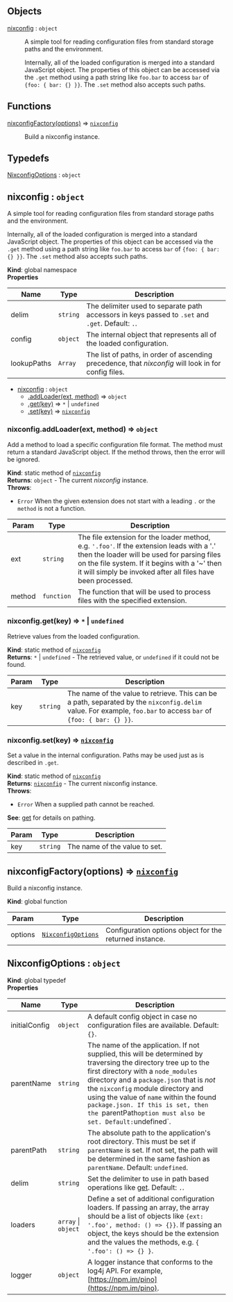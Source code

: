 ## Objects

<dl>
<dt><a href="#nixconfig">nixconfig</a> : <code>object</code></dt>
<dd><p>A simple tool for reading configuration files from standard storage paths
and the environment.</p>
<p>Internally, all of the loaded configuration is merged into a standard
JavaScript object. The properties of this object can be accessed via the
<code>.get</code> method using a path string like <code>foo.bar</code> to access <code>bar</code> of
<code>{foo: { bar: {} }}</code>. The <code>.set</code> method also accepts such paths.</p>
</dd>
</dl>

## Functions

<dl>
<dt><a href="#nixconfigFactory">nixconfigFactory(options)</a> ⇒ <code><a href="#nixconfig">nixconfig</a></code></dt>
<dd><p>Build a nixconfig instance.</p>
</dd>
</dl>

## Typedefs

<dl>
<dt><a href="#NixconfigOptions">NixconfigOptions</a> : <code>object</code></dt>
<dd></dd>
</dl>

<a name="nixconfig"></a>

## nixconfig : <code>object</code>
A simple tool for reading configuration files from standard storage paths
and the environment.

Internally, all of the loaded configuration is merged into a standard
JavaScript object. The properties of this object can be accessed via the
`.get` method using a path string like `foo.bar` to access `bar` of
`{foo: { bar: {} }}`. The `.set` method also accepts such paths.

**Kind**: global namespace  
**Properties**

| Name | Type | Description |
| --- | --- | --- |
| delim | <code>string</code> | The delimiter used to separate path accessors in keys passed to `.set` and `.get`. Default: `.`. |
| config | <code>object</code> | The internal object that represents all of the loaded configuration. |
| lookupPaths | <code>Array</code> | The list of paths, in order of ascending precedence, that *nixconfig* will look in for config files. |


* [nixconfig](#nixconfig) : <code>object</code>
    * [.addLoader(ext, method)](#nixconfig.addLoader) ⇒ <code>object</code>
    * [.get(key)](#nixconfig.get) ⇒ <code>\*</code> \| <code>undefined</code>
    * [.set(key)](#nixconfig.set) ⇒ [<code>nixconfig</code>](#nixconfig)

<a name="nixconfig.addLoader"></a>

### nixconfig.addLoader(ext, method) ⇒ <code>object</code>
Add a method to load a specific configuration file format. The method
must return a standard JavaScript object. If the method throws, then the
error will be ignored.

**Kind**: static method of [<code>nixconfig</code>](#nixconfig)  
**Returns**: <code>object</code> - The current *nixconfig* instance.  
**Throws**:

- <code>Error</code> When the given extension does not start with a leading `.`
or the `method` is not a function.


| Param | Type | Description |
| --- | --- | --- |
| ext | <code>string</code> | The file extension for the loader method, e.g. `'.foo'`. If the extension leads with a '.' then the loader will be used for parsing files on the file system. If it begins with a '~' then it will simply be invoked after all files have been processed. |
| method | <code>function</code> | The function that will be used to process files with the specified extension. |

<a name="nixconfig.get"></a>

### nixconfig.get(key) ⇒ <code>\*</code> \| <code>undefined</code>
Retrieve values from the loaded configuration.

**Kind**: static method of [<code>nixconfig</code>](#nixconfig)  
**Returns**: <code>\*</code> \| <code>undefined</code> - The retrieved value, or `undefined` if it could
not be found.  

| Param | Type | Description |
| --- | --- | --- |
| key | <code>string</code> | The name of the value to retrieve. This can be a path, separated by the `nixconfig.delim` value. For example, `foo.bar` to access `bar` of `{foo: { bar: {} }}`. |

<a name="nixconfig.set"></a>

### nixconfig.set(key) ⇒ [<code>nixconfig</code>](#nixconfig)
Set a value in the internal configuration. Paths may be used just as is
described in `.get`.

**Kind**: static method of [<code>nixconfig</code>](#nixconfig)  
**Returns**: [<code>nixconfig</code>](#nixconfig) - The current nixconfig instance.  
**Throws**:

- <code>Error</code> When a supplied path cannot be reached.

**See**: [get](#nixconfig.get) for details on pathing.  

| Param | Type | Description |
| --- | --- | --- |
| key | <code>string</code> | The name of the value to set. |

<a name="nixconfigFactory"></a>

## nixconfigFactory(options) ⇒ [<code>nixconfig</code>](#nixconfig)
Build a nixconfig instance.

**Kind**: global function  

| Param | Type | Description |
| --- | --- | --- |
| options | [<code>NixconfigOptions</code>](#NixconfigOptions) | Configuration options object for the returned instance. |

<a name="NixconfigOptions"></a>

## NixconfigOptions : <code>object</code>
**Kind**: global typedef  
**Properties**

| Name | Type | Description |
| --- | --- | --- |
| initialConfig | <code>object</code> | A default config object in case no configuration files are available. Default: `{}`. |
| parentName | <code>string</code> | The name of the application. If not supplied, this will be determined by traversing the directory tree up to the first directory with a `node_modules` directory and a `package.json` that is *not* the `nixconfig` module directory and using the value of `name` within the found `package.json. If this is set, then the `parentPath` option must also be set. Default: `undefined`. |
| parentPath | <code>string</code> | The absolute path to the application's root directory. This must be set if `parentName` is set. If not set, the path will be determined in the same fashion as `parentName`. Default: `undefined`. |
| delim | <code>string</code> | Set the delimiter to use in path based operations like [get](#nixconfig.get). Default: `.`. |
| loaders | <code>array</code> \| <code>object</code> | Define a set of additional configuration loaders. If passing an array, the array should be a list of objects like `{ext: '.foo', method: () => {}}`. If passing an object, the keys should be the extension and the values the methods, e.g. `{ '.foo': () => {} }`. |
| logger | <code>object</code> | A logger instance that conforms to the log4j API. For example, [https://npm.im/pino](https://npm.im/pino). |

